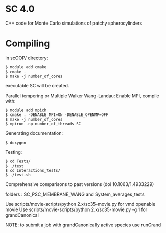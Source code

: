 SC 4.0
==

C++ code for Monte Carlo simulations of patchy spherocylinders

Compiling
=========

in scOOP/ directory:

    $ module add cmake
    $ cmake .
    $ make -j number_of_cores

executable SC will be created.

Parallel tempering or Multiple Walker Wang-Landau:
Enable MPI, compile with:

    $ module add mpich
    $ cmake . -DENABLE_MPI=ON -DENABLE_OPENMP=OFF
    $ make -j number_of_cores
    $ mpirun -np number_of_threads SC

Generating documentation:

    $ doxygen

Testing:

    $ cd Tests/
    $ ./test
    $ cd Interactions_tests/
    $ ./test.sh

Comprehensive comparisons to past versions (doi 10.1063/1.4933229)

folders : SC_PSC_MEMBRANE_WANG and System_averages_tests

Use scripts/movie-scripts/python 2.x/sc35-movie.py for vmd openable movie
Use scripts/movie-scripts/python 2.x/sc35-movie.py -g 1 for grandCanonical

NOTE: to submit a job with grandCanonically active species use runGrand
